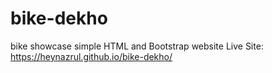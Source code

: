 # bike-dekho
bike showcase simple HTML and Bootstrap website
Live Site: https://heynazrul.github.io/bike-dekho/


